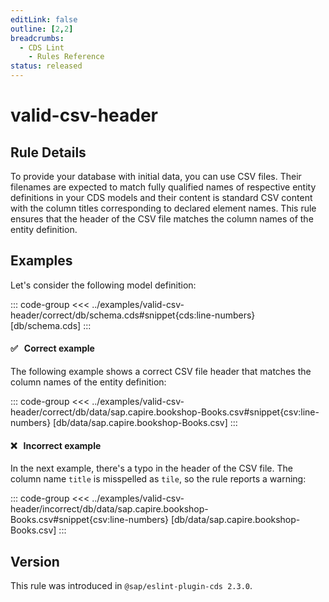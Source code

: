 ```yaml
---
editLink: false
outline: [2,2]
breadcrumbs:
  - CDS Lint
    - Rules Reference
status: released
---
```


<script setup>
  import PlaygroundBadge from '../../../.vitepress/theme/components/PlaygroundBadge.vue'
</script>

# valid-csv-header

## Rule Details

To provide your database with initial data, you can use CSV files. Their filenames are expected to match fully qualified names of respective entity definitions in your CDS models and their content is standard CSV content with the column titles corresponding to declared element names. This rule ensures that the header of the CSV file matches the column names of the entity definition.

## Examples

Let's consider the following model definition:

::: code-group
<<< ../examples/valid-csv-header/correct/db/schema.cds#snippet{cds:line-numbers} [db/schema.cds]
:::

#### ✅ &nbsp; Correct example

The following example shows a correct CSV file header that matches the column names of the entity definition:

::: code-group
<<< ../examples/valid-csv-header/correct/db/data/sap.capire.bookshop-Books.csv#snippet{csv:line-numbers} [db/data/sap.capire.bookshop-Books.csv]
:::
<PlaygroundBadge
  name="valid-csv-header"
  kind="correct"
  :rules="{'@sap/cds/valid-csv-header': ['warn', 'show']}"
  :files="['db/schema.cds', 'db/data/sap.capire.bookshop-Books.csv']"
/>

#### ❌ &nbsp; Incorrect example

In the next example, there's a typo in the header of the CSV file. The column name `title` is misspelled as `tile`, so the rule reports a warning:

::: code-group
<<< ../examples/valid-csv-header/incorrect/db/data/sap.capire.bookshop-Books.csv#snippet{csv:line-numbers} [db/data/sap.capire.bookshop-Books.csv]
:::
<PlaygroundBadge
  name="valid-csv-header"
  kind="incorrect"
  :rules="{'@sap/cds/valid-csv-header': ['warn', 'show']}"
  :files="['db/schema.cds', 'db/data/sap.capire.bookshop-Books.csv']"
/>

## Version
This rule was introduced in `@sap/eslint-plugin-cds 2.3.0`.